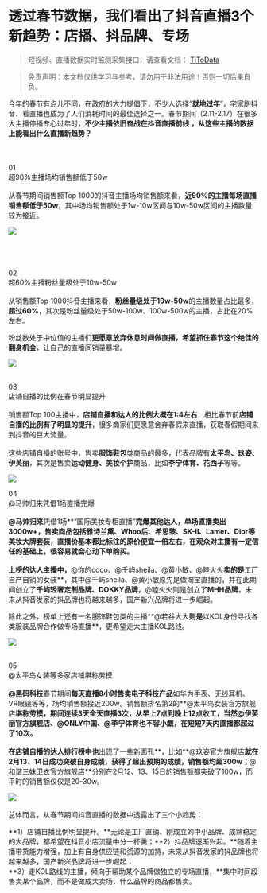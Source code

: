 # 透过春节数据，我们看出了抖音直播3个新趋势：店播、抖品牌、专场

> 短视频、直播数据实时监测采集接口，请查看文档： [TiToData](https://www.titodata.com?from=douyinarticle)

> 免责声明：本文档仅供学习与参考，请勿用于非法用途！否则一切后果自负。



今年的春节有点儿不同，在政府的大力提倡下，不少人选择“**就地过年**”，宅家刷抖音、看直播也成为了人们消耗时间的最佳选择之一。春节期间（2.11-2.17）在很多大主播停播专心过年时，**不少主播依旧奋战在抖音直播前线** **，从这些主播的数据上能看出什么直播新趋势？**
<br > <br >
<br >
<br >01<br >超90%主播场均销售额低于50w<br >
<br >从春节期间销售额Top 1000的抖音主播场均销售额来看，**近90%的主播每场直播销售额低于50w**，其中场均销售额处于1w-10w区间与10w-50w区间的主播数量较为接近。

![](https://cdn.nlark.com/yuque/0/2021/webp/97322/1614130683001-c24c88c0-bec2-4a15-a73d-6d80e3637666.webp#align=left&display=inline&height=604&margin=%5Bobject%20Object%5D&originHeight=988&originWidth=1080&size=0&status=done&style=none&width=660)<br >
<br >
<br >
<br >
<br >02<br >超60%主播粉丝量级处于10w-50w<br >
<br >从销售额Top 1000抖音主播来看，**粉丝量级处于10w-50w**的主播数量占比最多，**超过60%**，其次是粉丝量级处于50w-100w、100w-500w的主播，占比在20%左右。

粉丝数处于中位值的主播们**更愿意放弃休息时间做直播，希望抓住春节这个绝佳的翻身机会**，让自己的直播间销量暴增。

![](https://cdn.nlark.com/yuque/0/2021/webp/97322/1614130683024-9afd7d8a-d109-4ddb-8c7c-42deae84a323.webp#align=left&display=inline&height=604&margin=%5Bobject%20Object%5D&originHeight=988&originWidth=1080&size=0&status=done&style=none&width=660)<br >
<br > 

03<br >店铺自播的比例在春节明显提升<br >
<br >销售额Top 100主播中，**店铺自播和达人的比例大概在1:4左右**，相比春节前**店铺自播的比例有了明显的提升**，很多商家们更愿意舍弃春假来直播，获取春假期间来到抖音的巨大流量。<br >
<br >这些店铺自播的账号中，售卖**服饰鞋包**类商品的最多，代表品牌有**太平鸟、玖姿、伊芙丽**，其次是售卖**运动健身、美妆个护**商品，比如**李宁体育、花西子**等等。

![](https://cdn.nlark.com/yuque/0/2021/webp/97322/1614130682945-c20ed5fc-453a-4b15-90ee-d376af3b8ebb.webp#align=left&display=inline&height=604&margin=%5Bobject%20Object%5D&originHeight=988&originWidth=1080&size=0&status=done&style=none&width=660)<br >


04<br >@马帅归来凭借1场直播完爆<br >
<br >**@马帅归来**凭借1场**“国际美妆专柜直播”**完爆其他达人，单场直播卖出3000w+，售卖商品包括雅诗兰黛、Whoo后、希思黎、SK-Ⅱ、Lamer、Dior等美妆大牌套装，直播价基本都比标注的原价便宜一倍左右，在观众对主播有一定信任的基础上，很容易就会心动下单购买。<br > <br >上榜的达人主播中，**@你的coco、@千屿sheila、@黄小敏、@睦火火**卖的是**工厂自产自销的女装**，其中@千屿sheila、@黄小敏原先是做淘宝直播的，并在此期间创立了**千屿轻奢定制品牌、DOKKY品牌**，@睦火火则是创立了**MHH品牌**，未来从抖音发家的抖品牌也将越来越多，国产新兴品牌将进一步崛起。

除此之外，榜单上还有一名服饰鞋包类的主播**@若谷大大**则是**以KOL身份寻找各类服装品牌合作做专场直播**，更希望走大主播KOL路线。

![](https://cdn.nlark.com/yuque/0/2021/webp/97322/1614130682875-b8de8e26-1342-4f0a-83f2-abe58e15fe86.webp#align=left&display=inline&height=604&margin=%5Bobject%20Object%5D&originHeight=988&originWidth=1080&size=0&status=done&style=none&width=660)<br >
<br > 

05<br >@太平鸟女装等多家店铺堪称劳模<br >
<br >**@黑码科技**春节期间**每天直播8小时售卖电子科技产品**如华为手表、无线耳机、VR眼镜等等，场均销售额接近200w。销售额排名第2的**@太平鸟女装官方旗舰店**堪称劳模，**期间连续3天全天直播3次**，从早上7点到晚上12点收工，当然@伊芙丽官方旗舰店、@ONLY中国、@李宁体育也不容小觑，**在短短7天内直播都超过了10次**。<br > <br >在店铺自播的达人排行榜中也**出现了一些新面孔**，比如**@玖姿官方旗舰店**就在2月13、14日成功突破自身成绩，获得了超出预期的成绩，销售额均超300w；**@和谐三妹卫衣官方旗舰店**分别在2月12、13、15日的销售额都突破了100w，而平时的销售额仅仅是20-30w。

![](https://cdn.nlark.com/yuque/0/2021/webp/97322/1614130682987-86a90298-d836-47df-9d7a-95cbadc4f1fa.webp#align=left&display=inline&height=604&margin=%5Bobject%20Object%5D&originHeight=988&originWidth=1080&size=0&status=done&style=none&width=660)<br >
<br >总体而言，从春节期间抖音直播的数据中透露出了三个小趋势：

**1）店铺自播比例明显提升。**无论是工厂直销、刚成立的中小品牌、成熟稳定的大品牌，都希望在抖音小店流量中分一杯羹；**2）抖品牌逐渐兴起。**随着主播带货能力增强，加上有自身供应链和资源的加持，未来从抖音发家的抖品牌也将越来越多，国产新兴品牌将进一步崛起；<br >**3）走KOL路线的主播，倾向于帮助某个品牌做独立的专场直播，**集中时间段售卖某个品牌，而不是做成大卖场，什么品牌的商品都售卖。
